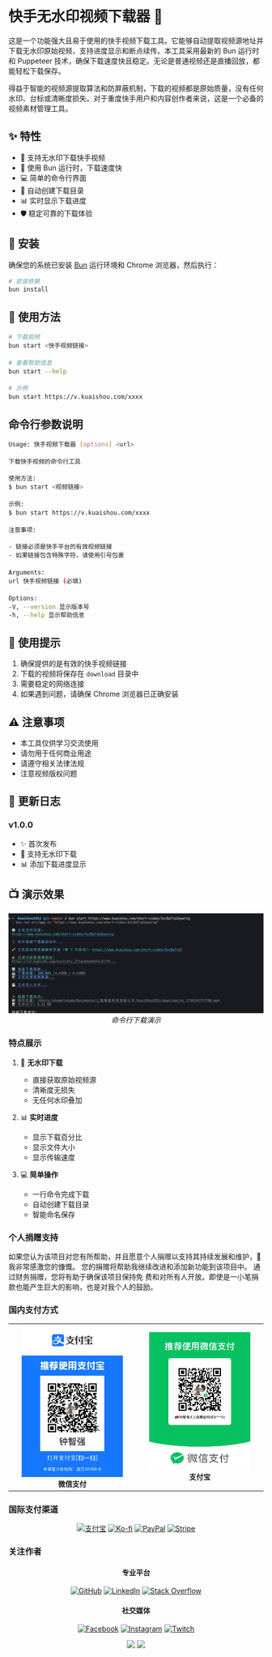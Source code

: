 # 快手无水印视频下载器 📱

这是一个功能强大且易于使用的快手视频下载工具。它能够自动提取视频源地址并下载无水印原始视频，支持进度显示和断点续传。本工具采用最新的 Bun 运行时和 Puppeteer 技术，确保下载速度快且稳定。无论是普通视频还是直播回放，都能轻松下载保存。

得益于智能的视频源提取算法和防屏蔽机制，下载的视频都是原始质量，没有任何水印、台标或清晰度损失。对于重度快手用户和内容创作者来说，这是一个必备的视频素材管理工具。

## ✨ 特性

- 🎯 支持无水印下载快手视频
- 🚀 使用 Bun 运行时，下载速度快
- 💻 简单的命令行界面
- 📁 自动创建下载目录
- 📊 实时显示下载进度
- 🛡️ 稳定可靠的下载体验

## 🔧 安装

确保您的系统已安装 [Bun](https://bun.sh) 运行环境和 Chrome 浏览器，然后执行：

```bash
# 安装依赖
bun install
````

## 📖 使用方法

```bash
# 下载视频
bun start <快手视频链接>

# 查看帮助信息
bun start --help

# 示例
bun start https://v.kuaishou.com/xxxx
```
## 命令行参数说明
```bash
Usage: 快手视频下载器 [options] <url>

下载快手视频的命令行工具

使用方法:
$ bun start <视频链接>

示例:
$ bun start https://v.kuaishou.com/xxxx

注意事项:

- 链接必须是快手平台的有效视频链接
- 如果链接包含特殊字符，请使用引号包裹

Arguments:
url 快手视频链接 (必填)

Options:
-V, --version 显示版本号
-h, --help 显示帮助信息
```

## 🎯 使用提示

1. 确保提供的是有效的快手视频链接
2. 下载的视频将保存在 `download` 目录中
3. 需要稳定的网络连接
4. 如果遇到问题，请确保 Chrome 浏览器已正确安装

## ⚠️ 注意事项

- 本工具仅供学习交流使用
- 请勿用于任何商业用途
- 请遵守相关法律法规
- 注意视频版权问题

## 🔄 更新日志

### v1.0.0

- ✨ 首次发布
- 🎯 支持无水印下载
- 📊 添加下载进度显示

## 📺 演示效果

<div align="center">
<img src="./assets/demo.png" width="800" />
<br />
<em>命令行下载演示</em>
</div>

### 特点展示

1. 🎯 **无水印下载**
   - 直接获取原始视频源
   - 清晰度无损失
   - 无任何水印叠加

2. 📊 **实时进度**
   - 显示下载百分比
   - 显示文件大小
   - 显示传输速度

3. 💻 **简单操作**
   - 一行命令完成下载
   - 自动创建下载目录
   - 智能命名保存

### 个人捐赠支持

如果您认为该项目对您有所帮助，并且愿意个人捐赠以支持其持续发展和维护，🥰 我非常感激您的慷慨。
您的捐赠将帮助我继续改进和添加新功能到该项目中。 通过财务捐赠，您将有助于确保该项目保持免
费和对所有人开放。即使是一小笔捐款也能产生巨大的影响，也是对我个人的鼓励。


### 国内支付方式

<div align="center">
<table>
<tr>
<td align="center" width="300">
<img src="https://github.com/ctkqiang/ctkqiang/blob/main/assets/IMG_9863.jpg?raw=true" width="200" />
<br />
<strong>微信支付</strong>
</td>
<td align="center" width="300">
<img src="https://github.com/ctkqiang/ctkqiang/blob/main/assets/IMG_9859.JPG?raw=true" width="200" />
<br />
<strong>支付宝</strong>
</td>
</tr>
</table>
</div>

### 国际支付渠道

<div align="center">

[![支付宝](https://img.shields.io/badge/支付宝-捐赠-00A1E9?style=for-the-badge&logo=alipay&logoColor=white)](https://qr.alipay.com/fkx19369scgxdrkv8mxso92)
[![Ko-fi](https://img.shields.io/badge/Ko--fi-赞助-FF5E5B?style=for-the-badge&logo=ko-fi&logoColor=white)](https://ko-fi.com/F1F5VCZJU)
[![PayPal](https://img.shields.io/badge/PayPal-支持-00457C?style=for-the-badge&logo=paypal&logoColor=white)](https://www.paypal.com/paypalme/ctkqiang)
[![Stripe](https://img.shields.io/badge/Stripe-捐赠-626CD9?style=for-the-badge&logo=Stripe&logoColor=white)](https://donate.stripe.com/00gg2nefu6TK1LqeUY)

</div>

### 关注作者

<div align="center">

#### 专业平台

[![GitHub](https://img.shields.io/badge/GitHub-开源项目-24292e?style=for-the-badge&logo=github)](https://github.com/ctkqiang)
[![LinkedIn](https://img.shields.io/badge/LinkedIn-职业经历-0077b5?style=for-the-badge&logo=linkedin)](https://www.linkedin.com/in/ctkqiang/)
[![Stack Overflow](https://img.shields.io/badge/Stack_Overflow-技术交流-f48024?style=for-the-badge&logo=stackoverflow)](https://stackoverflow.com/users/10758321/%e9%92%9f%e6%99%ba%e5%bc%ba)

#### 社交媒体

[![Facebook](https://img.shields.io/badge/Facebook-社交平台-1877F2?style=for-the-badge&logo=facebook)](https://www.facebook.com/JohnMelodyme/)
[![Instagram](https://img.shields.io/badge/Instagram-生活分享-E4405F?style=for-the-badge&logo=instagram)](https://www.instagram.com/ctkqiang)
[![Twitch](https://img.shields.io/badge/Twitch-直播频道-9146FF?style=for-the-badge&logo=twitch)](https://twitch.tv/ctkqiang)

[![](https://img.shields.io/badge/GitHub-项目仓库-24292F?style=for-the-badge&logo=github&logoColor=white)](https://github.com/ctkqiang)
[![](https://img.shields.io/badge/微信公众号-华佗AI-07C160?style=for-the-badge&logo=wechat&logoColor=white)](https://github.com/ctkqiang/ctkqiang/blob/main/assets/IMG_9245.JPG?raw=true)

</div>
